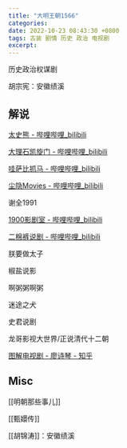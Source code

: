 ```yaml
---
title: "大明王朝1566"
categories: 
date: 2022-10-23 08:43:30 +0800
tags: 古装 剧情 历史 政治 电视剧
excerpt: 
---
```



历史政治权谋剧

胡宗宪：安徽绩溪



## 解说

[太史熊 - 哔哩哔哩_bilibili](https://space.bilibili.com/1203024614)

[大理石凯旋门 - 哔哩哔哩_bilibili](https://space.bilibili.com/6134061)

[哇萨比抓马 - 哔哩哔哩_bilibili](https://space.bilibili.com/68412710)

[尘隐Movies - 哔哩哔哩_bilibili](https://space.bilibili.com/271091968)

谢全1991

[1900影剧室 - 哔哩哔哩_bilibili](https://space.bilibili.com/17223352)

[二棉裤说剧 - 哔哩哔哩_bilibili](https://space.bilibili.com/1557073149)

朕要做太子

椒盐说影

啊粥粥啊粥

迷途之犬

史君说剧

龙哥影视大世界/正说清代十二朝

[图解电视剧 - 廖诗琴 - 知乎](https://www.zhihu.com/column/c_119120829)

## Misc

[[明朝那些事儿]]

[[甄嬛传]]

[[胡锦涛]]：安徽绩溪

